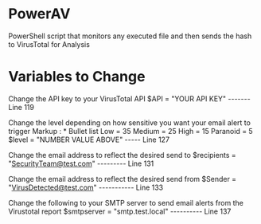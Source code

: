# PowerAV
PowerShell script that monitors any executed file and then sends the hash to VirusTotal for Analysis


# Variables to Change
Change the API key to your VirusTotal API
$API = "YOUR API KEY" ------- Line 119


Change the level depending on how sensitive you want your email alert to trigger
Markup : * Bullet list
Low = 35
Medium = 25
High = 15
Paranoid = 5
$level = "NUMBER VALUE ABOVE" ----- Line 127

Change the email address to reflect the desired send to
$recipients = "SecurityTeam@test.com" --------- Line 131

Change the email address to reflect the desired send from
$Sender = "VirusDetected@test.com" ----------- Line 133

Change the following to your SMTP server to send email alerts from the Virustotal report
$smtpserver = "smtp.test.local" ---------- Line 137
